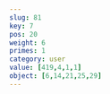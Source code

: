 ```yaml
---
slug: 81
key: 7
pos: 20
weight: 6
primes: 1
category: user
value: [419,4,1,1]
object: [6,14,21,25,29]
---
```


